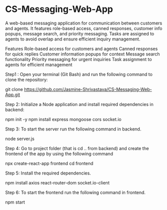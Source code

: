# CS-Messaging-Web-App
A web-based messaging application for communication between customers and agents. It features role-based access, canned responses, customer info popups, message search, and priority messaging. Tasks are assigned to agents to avoid overlap and ensure efficient inquiry management.

Features
Role-based access for customers and agents
Canned responses for quick replies
Customer information popups for context
Message search functionality
Priority messaging for urgent inquiries
Task assignment to agents for efficient management

Step1 : Open your terminal (Git Bash) and run the following command to clone the repository:

git clone https://github.com/Jasmine-Shrivastava/CS-Messaging-Web-App.git


Step 2: Initialize a Node application and install required dependencies in backend:

npm init -y
npm install express mongoose cors socket.io


Step 3: To start the server run the following command in backend.

node server.js

Step 4: Go to project folder (that is cd .. from backend) and create the frontend of the app by using the following command

npx create-react-app frontend
cd frontend

Step 5: Install the required dependencies.

npm install axios react-router-dom socket.io-client

Step 6: To start the frontend run the following command in frontend.

npm start
